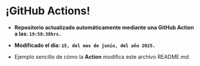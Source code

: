 # ¡GitHub Actions!
* **Repositorio actualizado automáticamente mediante una GitHub Action a las: `19:58:38hrs.`**
* **Modificado el día: `15, del mes de junio, del año 2025.`**

* Ejemplo sencillo de cómo la **Action** modifica este archivo README.md.
